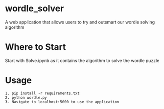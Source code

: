 # wordle_solver
A web application that allows users to try and outsmart our wordle solving algorithm

# Where to Start
Start with Solve.ipynb as it contains the algorithm to solve the wordle puzzle

# Usage
```
1. pip install -r requirements.txt
2. python wordle.py
3. Navigate to localhost:5000 to use the application
```


